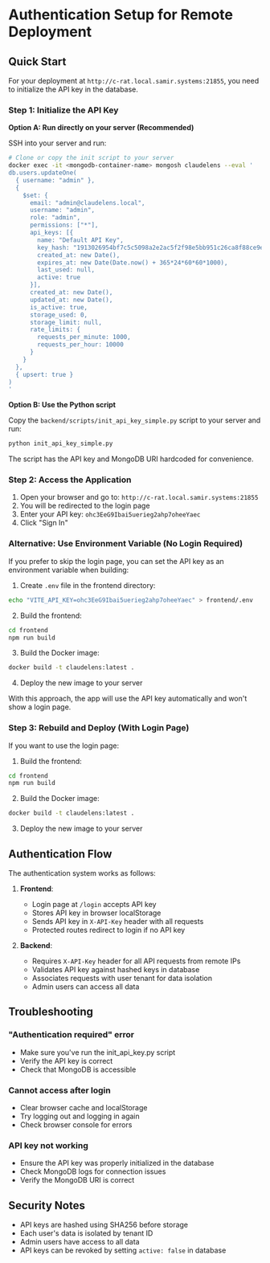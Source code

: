 # Authentication Setup for Remote Deployment

## Quick Start

For your deployment at `http://c-rat.local.samir.systems:21855`, you need to initialize the API key in the database.

### Step 1: Initialize the API Key

**Option A: Run directly on your server (Recommended)**

SSH into your server and run:

```bash
# Clone or copy the init script to your server
docker exec -it <mongodb-container-name> mongosh claudelens --eval '
db.users.updateOne(
  { username: "admin" },
  {
    $set: {
      email: "admin@claudelens.local",
      username: "admin",
      role: "admin",
      permissions: ["*"],
      api_keys: [{
        name: "Default API Key",
        key_hash: "1913026954bf7c5c5098a2e2ac5f2f98e5bb951c26ca8f88ce9e7f88e2c96378",
        created_at: new Date(),
        expires_at: new Date(Date.now() + 365*24*60*60*1000),
        last_used: null,
        active: true
      }],
      created_at: new Date(),
      updated_at: new Date(),
      is_active: true,
      storage_used: 0,
      storage_limit: null,
      rate_limits: {
        requests_per_minute: 1000,
        requests_per_hour: 10000
      }
    }
  },
  { upsert: true }
)
'
```

**Option B: Use the Python script**

Copy the `backend/scripts/init_api_key_simple.py` script to your server and run:

```bash
python init_api_key_simple.py
```

The script has the API key and MongoDB URI hardcoded for convenience.

### Step 2: Access the Application

1. Open your browser and go to: `http://c-rat.local.samir.systems:21855`
2. You will be redirected to the login page
3. Enter your API key: `ohc3EeG9Ibai5uerieg2ahp7oheeYaec`
4. Click "Sign In"

### Alternative: Use Environment Variable (No Login Required)

If you prefer to skip the login page, you can set the API key as an environment variable when building:

1. Create `.env` file in the frontend directory:
```bash
echo "VITE_API_KEY=ohc3EeG9Ibai5uerieg2ahp7oheeYaec" > frontend/.env
```

2. Build the frontend:
```bash
cd frontend
npm run build
```

3. Build the Docker image:
```bash
docker build -t claudelens:latest .
```

4. Deploy the new image to your server

With this approach, the app will use the API key automatically and won't show a login page.

### Step 3: Rebuild and Deploy (With Login Page)

If you want to use the login page:

1. Build the frontend:
```bash
cd frontend
npm run build
```

2. Build the Docker image:
```bash
docker build -t claudelens:latest .
```

3. Deploy the new image to your server

## Authentication Flow

The authentication system works as follows:

1. **Frontend**:
   - Login page at `/login` accepts API key
   - Stores API key in browser localStorage
   - Sends API key in `X-API-Key` header with all requests
   - Protected routes redirect to login if no API key

2. **Backend**:
   - Requires `X-API-Key` header for all API requests from remote IPs
   - Validates API key against hashed keys in database
   - Associates requests with user tenant for data isolation
   - Admin users can access all data

## Troubleshooting

### "Authentication required" error
- Make sure you've run the init_api_key.py script
- Verify the API key is correct
- Check that MongoDB is accessible

### Cannot access after login
- Clear browser cache and localStorage
- Try logging out and logging in again
- Check browser console for errors

### API key not working
- Ensure the API key was properly initialized in the database
- Check MongoDB logs for connection issues
- Verify the MongoDB URI is correct

## Security Notes

- API keys are hashed using SHA256 before storage
- Each user's data is isolated by tenant ID
- Admin users have access to all data
- API keys can be revoked by setting `active: false` in database
